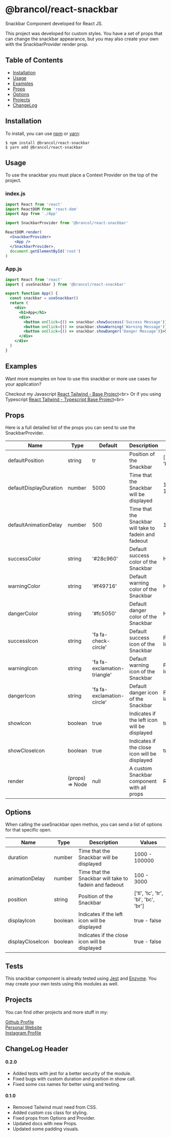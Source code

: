 # @brancol/react-snackbar

Snackbar Component developed for React JS.

This project was developed for custom styles. You have a set of props that can change the snackbar appearance, but you may also create your own with the SnackbarProvider render prop.

## Table of Contents

- [Installation](#installation)
- [Usage](#usage)
- [Examples](#examples)
- [Props](#props)
- [Options](#options)
- [Projects](#projects)
- [ChangeLog](#changelog)

## Installation

To install, you can use [npm](https://npmjs.org/) or [yarn](https://yarnpkg.com):

    $ npm install @brancol/react-snackbar
    $ yarn add @brancol/react-snackbar

## Usage

To use the snackbar you must place a Context Provider on the top of the project.

### index.js

```jsx
import React from 'react'
import ReactDOM from 'react-dom'
import App from './App'

import SnackbarProvider from '@brancol/react-snackbar'

ReactDOM.render(
  <SnackbarProvider>
    <App />
  </SnackbarProvider>,
  document.getElementById('root')
)
```

### App.js

```jsx
import React from 'react'
import { useSnackbar } from '@brancol/react-snackbar'

export function App() {
  const snackbar = useSnackbar()
  return (
    <div>
      <h1>App</h1>
      <div>
        <button onClick={() => snackbar.showSuccess('Success Message')}>Show Success</button>
        <button onClick={() => snackbar.showWarning('Warning Message')}>Show Warning</button>
        <button onClick={() => snackbar.showDanger('Danger Message')}>Show Danger</button>
      </div>
    </div>
  )
}
```

## Examples

Want more examples on how to use this snackbar or more use cases for your application?

Checkout my Javascript [React Tailwind - Base Project]("https://github.com/DaviBrancol/React-Tailwind")<br>
Or if you using Typescript [React Tailwind - Typescript Base Project]("https://github.com/DaviBrancol/React-Tailwind-Typescript")<br>

## Props

Here is a full detailed list of the props you can send to use the SnackbarProvider.

| Name                   | Type            | Default                      | Description                                            | Values                               |
| ---------------------- | --------------- | ---------------------------- | ------------------------------------------------------ | ------------------------------------ |
| defaultPosition        | string          | tr                           | Position of the Snackbar                               | ['tl', 'tc', 'tr', 'bl', 'bc', 'br'] |
| defaultDisplayDuration | number          | 5000                         | Time that the Snackbar will be displayed               | 1000 - 100000                        |
| defaultAnimationDelay  | number          | 500                          | Time that the Snackbar will take to fadein and fadeout | 100 - 3000                           |
| successColor           | string          | '#28c960'                    | Default success color of the Snackbar                  | HEX Color                            |
| warningColor           | string          | '#f49716'                    | Default warning color of the Snackbar                  | HEX Color                            |
| dangerColor            | string          | '#fc5050'                    | Default danger color of the Snackbar                   | HEX Color                            |
| successIcon            | string          | 'fa fa-check-circle'         | Default success icon of the Snackbar                   | FontAwesome Icon                     |
| warningIcon            | string          | 'fa fa-exclamation-triangle' | Default warning icon of the Snackbar                   | FontAwesome Icon                     |
| dangerIcon             | string          | 'fa fa-exclamation-circle'   | Default danger icon of the Snackbar                    | FontAwesome Icon                     |
| showIcon               | boolean         | true                         | Indicates if the left icon will be displayed           | true - false                         |
| showCloseIcon          | boolean         | true                         | Indicates if the close icon will be displayed          | true - false                         |
| render                 | (props) => Node | null                         | A custom Snackbar component with all props             | ReactNode                            |

## Options

When calling the useSnackbar open methos, you can send a list of options for that specific open.

| Name             | Type    | Description                                            | Values                               |
| ---------------- | ------- | ------------------------------------------------------ | ------------------------------------ |
| duration         | number  | Time that the Snackbar will be displayed               | 1000 - 100000                        |
| animationDelay   | number  | Time that the Snackbar will take to fadein and fadeout | 100 - 3000                           |
| position         | string  | Position of the Snackbar                               | ['tl', 'tc', 'tr', 'bl', 'bc', 'br'] |
| displayIcon      | boolean | Indicates if the left icon will be displayed           | true - false                         |
| displayCloseIcon | boolean | Indicates if the close icon will be displayed          | true - false                         |

## Tests

This snackbar component is already tested using [Jest](https://jestjs.io/) and [Enzyme](https://enzymejs.github.io/enzyme/). You may create your own tests using this modules as well.

## Projects

You can find other projects and more stuff in my:

[Github Profile](https://github.com/DaviBrancol)<br>
[Personal Website](https://davibrancol.com.br)<br>
[Instagram Profile](https://instagram.com/davibrancol17)<br>

## ChangeLog Header

#### 0.2.0

- Added tests with jest for a better security of the module.
- Fixed bugs with custom duration and position in show call.
- Fixed some css names for better using and testing.

#### 0.1.0

- Removed Tailwind must need from CSS.
- Added custom css class for styling.
- Fixed props from Options and Provider.
- Updated docs with new Props.
- Updated some padding visuals.
